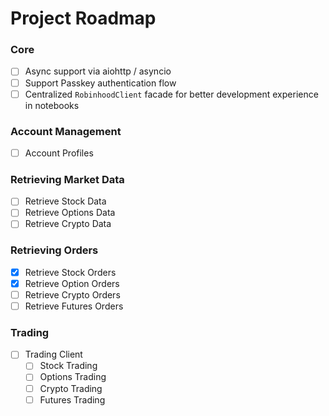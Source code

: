 # Project Roadmap

### Core
- [ ] Async support via aiohttp / asyncio
- [ ] Support Passkey authentication flow
- [ ] Centralized `RobinhoodClient` facade for better development experience in notebooks

### Account Management
- [ ] Account Profiles

### Retrieving Market Data
- [ ] Retrieve Stock Data
- [ ] Retrieve Options Data
- [ ] Retrieve Crypto Data

### Retrieving Orders
- [x] Retrieve Stock Orders
- [x] Retrieve Option Orders
- [ ] Retrieve Crypto Orders  
- [ ] Retrieve Futures Orders

### Trading
- [ ] Trading Client
    - [ ] Stock Trading
    - [ ] Options Trading
    - [ ] Crypto Trading
    - [ ] Futures Trading
